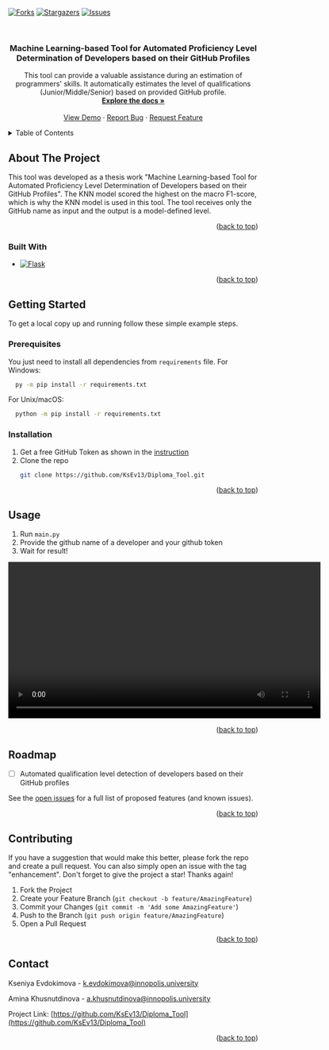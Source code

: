 <a name="readme-top"></a>


[![Forks][forks-shield]][forks-url]
[![Stargazers][stars-shield]][stars-url]
[![Issues][issues-shield]][issues-url]

<!-- PROJECT LOGO -->
<br />
<div align="center">

<h3 align="center">Machine Learning-based Tool for Automated Proficiency Level
Determination of Developers based on their GitHub Profiles</h3>

  <p align="center">
    This tool can provide a valuable assistance during an estimation of programmers' skills. 
    It automatically estimates the level of qualifications (Junior/Middle/Senior) based on provided GitHub profile.
    <br />
    <a href="https://github.com/KsEv13/Diploma_Tool"><strong>Explore the docs »</strong></a>
    <br />
    <br />
    <a href="https://github.com/KsEv13/Diploma_Tool">View Demo</a>
    ·
    <a href="https://github.com/KsEv13/Diploma_Tool/issues">Report Bug</a>
    ·
    <a href="https://github.com/KsEv13/Diploma_Tool/issues">Request Feature</a>
  </p>
</div>



<!-- TABLE OF CONTENTS -->
<details>
  <summary>Table of Contents</summary>
  <ol>
    <li>
      <a href="#about-the-project">About The Project</a>
      <ul>
        <li><a href="#built-with">Built With</a></li>
      </ul>
    </li>
    <li>
      <a href="#getting-started">Getting Started</a>
      <ul>
        <li><a href="#prerequisites">Prerequisites</a></li>
        <li><a href="#installation">Installation</a></li>
      </ul>
    </li>
    <li><a href="#usage">Usage</a></li>
    <li><a href="#roadmap">Roadmap</a></li>
    <li><a href="#contributing">Contributing</a></li>
    <li><a href="#contact">Contact</a></li>
  </ol>
</details>



<!-- ABOUT THE PROJECT -->
## About The Project

This tool was developed as a thesis work "Machine Learning-based Tool for Automated Proficiency Level Determination of Developers based on their GitHub Profiles". 
The KNN model scored the highest on the macro F1-score, which is why the KNN model is used in this tool. 
The tool receives only the GitHub name as input and the output is a model-defined level.

<p align="right">(<a href="#readme-top">back to top</a>)</p>



### Built With

* [![Flask][Flask.com]][Flask-url]

<p align="right">(<a href="#readme-top">back to top</a>)</p>



<!-- GETTING STARTED -->
## Getting Started

To get a local copy up and running follow these simple example steps.

### Prerequisites

You just need to install all dependencies from `requirements` file.
For Windows:
  ```sh
    py -m pip install -r requirements.txt
  ```

For Unix/macOS:
  ```sh
    python -m pip install -r requirements.txt
  ```

### Installation

1. Get a free GitHub Token as shown in the [instruction](https://docs.github.com/en/authentication/keeping-your-account-and-data-secure/managing-your-personal-access-tokens?ref=maddhruv)
2. Clone the repo
   ```sh
   git clone https://github.com/KsEv13/Diploma_Tool.git
   ```

<p align="right">(<a href="#readme-top">back to top</a>)</p>

<!-- USAGE EXAMPLES -->
## Usage

1. Run `main.py`
2. Provide the github name of a developer and your github token
3. Wait for result!

<video width="630" src="Demo.mov"></video>

<p align="right">(<a href="#readme-top">back to top</a>)</p>

<!-- ROADMAP -->
## Roadmap

- [ ] Automated qualification level detection of developers based on their GitHub profiles

See the [open issues](https://github.com/KsEv13/Diploma_Tool/issues) for a full list of proposed features (and known issues).

<p align="right">(<a href="#readme-top">back to top</a>)</p>


<!-- CONTRIBUTING -->
## Contributing

If you have a suggestion that would make this better, please fork the repo and create a pull request. You can also simply open an issue with the tag "enhancement".
Don't forget to give the project a star! Thanks again!

1. Fork the Project
2. Create your Feature Branch (`git checkout -b feature/AmazingFeature`)
3. Commit your Changes (`git commit -m 'Add some AmazingFeature'`)
4. Push to the Branch (`git push origin feature/AmazingFeature`)
5. Open a Pull Request

<p align="right">(<a href="#readme-top">back to top</a>)</p>


<!-- CONTACT -->
## Contact

Kseniya Evdokimova - k.evdokimova@innopolis.university

Amina Khusnutdinova - a.khusnutdinova@innopolis.university

Project Link: [https://github.com/KsEv13/Diploma_Tool](https://github.com/KsEv13/Diploma_Tool)

<p align="right">(<a href="#readme-top">back to top</a>)</p>



<!-- MARKDOWN LINKS & IMAGES -->
<!-- https://www.markdownguide.org/basic-syntax/#reference-style-links -->
[forks-shield]: https://img.shields.io/github/forks/KsEv13/Diploma_Tool.svg?style=for-the-badge
[forks-url]: https://github.com/KsEv13/Diploma_Tool/network/members
[stars-shield]: https://img.shields.io/github/stars/KsEv13/Diploma_Tool.svg?style=for-the-badge
[stars-url]: https://github.com/KsEv13/Diploma_Tool/stargazers
[issues-shield]: https://img.shields.io/github/issues/KsEv13/Diploma_Tool.svg?style=for-the-badge
[issues-url]: https://github.com/KsEv13/Diploma_Tool/issues
[product-screenshot]: images/screenshot.png

[Flask.com]: https://img.shields.io/badge/%20-Flask-red
[Flask-url]: https://flask.palletsprojects.com/en/latest/

